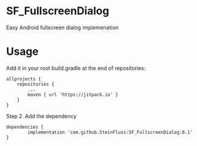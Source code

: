 # SF_FullscreenDialog
Easy Android fullscreen dialog implemenation

# Usage

Add it in your root build.gradle at the end of repositories:

	allprojects {
		repositories {
			...
			maven { url 'https://jitpack.io' }
		}
	}

Step 2. Add the dependency

	dependencies {
	        implementation 'com.github.SteinFluss:SF_FullscreenDialog:0.1'
	}
